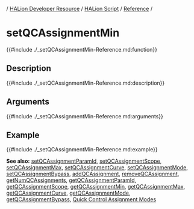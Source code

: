 / [HALion Developer Resource](../../HALion-Developer-Resource.md) / [HALion Script](./HALion-Script.md) / [Reference](./Reference.md) /

# setQCAssignmentMin

{{#include ./_setQCAssignmentMin-Reference.md:function}}

## Description

{{#include ./_setQCAssignmentMin-Reference.md:description}}

## Arguments

{{#include ./_setQCAssignmentMin-Reference.md:arguments}}

## Example

{{#include ./_setQCAssignmentMin-Reference.md:example}}

**See also:** [setQCAssignmentParamId](./setQCAssignmentParamId.md), [setQCAssignmentScope](./setQCAssignmentScope.md), [setQCAssignmentMax](./setQCAssignmentMax.md), [setQCAssignmentCurve](./setQCAssignmentCurve.md), [setQCAssignmentMode](./setQCAssignmentMode.md), [setQCAssignmentBypass](./setQCAssignmentBypass.md), [addQCAssignment](./addQCAssignment.md), [removeQCAssignment](./removeQCAssignment.md), [getNumQCAssignments](./getNumQCAssignments.md), [getQCAssignmentParamId](./getQCAssignmentParamId.md), [getQCAssignmentScope](./getQCAssignmentScope.md), [getQCAssignmentMin](./getQCAssignmentMin.md), [getQCAssignmentMax](./getQCAssignmentMax.md), [getQCAssignmentCurve](./getQCAssignmentCurve.md), [getQCAssignmentMode](./getQCAssignmentMode.md), [getQCAssignmentBypass](./getQCAssignmentBypass.md), [Quick Control Assignment Modes](./Quick-Control-Assignment-Modes.md)